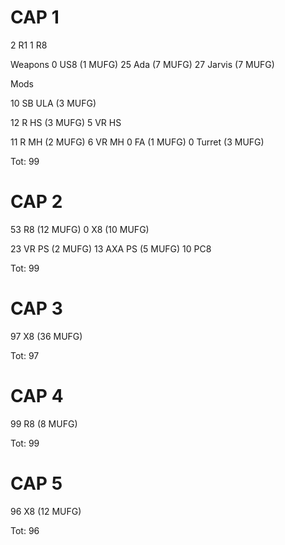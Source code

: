 # CAP 1

2 R1
1 R8

Weapons
0 US8 (1 MUFG)
25 Ada (7 MUFG)
27 Jarvis (7 MUFG)

Mods

10 SB ULA (3 MUFG)

12 R HS (3 MUFG)
5 VR HS

11 R MH (2 MUFG)
6 VR MH
0 FA (1 MUFG)
0 Turret (3 MUFG)

Tot: 99



# CAP 2

53 R8 (12 MUFG)
0 X8 (10 MUFG)

23 VR PS (2 MUFG)
13 AXA PS (5 MUFG)
10 PC8

Tot: 99



# CAP 3

97 X8 (36 MUFG)

Tot: 97



# CAP 4
99 R8 (8 MUFG)

Tot: 99



# CAP 5
96 X8 (12 MUFG)

Tot: 96
